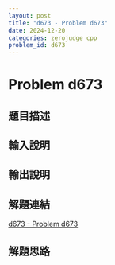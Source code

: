 ```yaml
---
layout: post
title: "d673 - Problem d673"
date: 2024-12-20
categories: zerojudge cpp
problem_id: d673
---
```


# Problem d673

## 題目描述



## 輸入說明



## 輸出說明



## 解題連結

[d673 - Problem d673](https://zerojudge.tw/ShowProblem?problemid=d673)

## 解題思路

